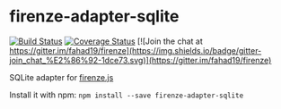 # firenze-adapter-sqlite

[![Build Status](https://travis-ci.org/alexweber/firenze-adapter-sqlite.svg?branch=master)](https://travis-ci.org/alexweber/firenze-adapter-sqlite) [![Coverage Status](https://coveralls.io/repos/alexweber/firenze-adapter-sqlite/badge.svg)](https://coveralls.io/r/alexweber/firenze-adapter-sqlite) [![Join the chat at https://gitter.im/fahad19/firenze](https://img.shields.io/badge/gitter-join_chat_%E2%86%92-1dce73.svg)](https://gitter.im/fahad19/firenze)

SQLite adapter for [firenze.js](https://github.com/fahad19/firenze)

Install it with npm: `npm install --save firenze-adapter-sqlite`
